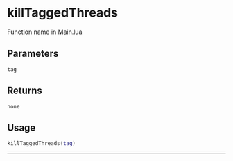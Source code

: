 # killTaggedThreads
Function name in Main.lua
## Parameters
`tag`
## Returns
`none`
## Usage
```lua
killTaggedThreads(tag)
```
---
